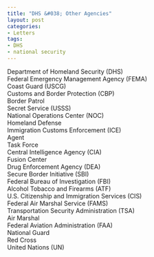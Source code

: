 ```yaml
---
title: "DHS &#038; Other Agencies"
layout: post
categories:
- Letters
tags:
- DHS
- national security
---
```


Department of Homeland Security (DHS)  
Federal Emergency Management Agency (FEMA)  
Coast Guard (USCG)  
Customs and Border Protection (CBP)  
Border Patrol  
Secret Service (USSS)  
National Operations Center (NOC)  
Homeland Defense  
Immigration Customs Enforcement (ICE)  
Agent  
Task Force  
Central Intelligence Agency (CIA)  
Fusion Center  
Drug Enforcement Agency (DEA)  
Secure Border Initiative (SBI)  
Federal Bureau of Investigation (FBI)  
Alcohol Tobacco and Firearms (ATF)  
U.S. Citizenship and Immigration Services (CIS)  
Federal Air Marshal Service (FAMS)  
Transportation Security Administration (TSA)  
Air Marshal  
Federal Aviation Administration (FAA)  
National Guard  
Red Cross  
United Nations (UN)